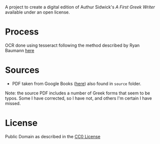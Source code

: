 A project to create a digital edition of Authur Sidwick's *A First Greek Writer* available under an open license. 

# Process

OCR done using tesseract following the method described by Ryan Baumann [here](https://ryanfb.xyz/etc/2014/11/13/command_line_ocr_on_mac_os_x.html)

# Sources

* PDF taken from Google Books ([here](https://books.googleusercontent.com/books/content?req=AKW5QadehGUHJYsWBeuXEwt2Mb-_9v6KVbeRqwMhMpMd4C3VACh21xEfua0NA4Fyaj5bUDGMyAQXL_5ucipzlZUyt3x_tQROAiJS4sh-Mw9ZnNaBgqedMqXUBzG-WLif3jBqmZwsPvne-20jxlyM7nuIaTx93Vo6IibslSysfB7jfdPg3D-_B9jPWVb8G850PfqGkmfcOGWk9PTo9dN58WDlwGZgob_rDtMj4-yIjGwZODL2QS2pBbKwgW2t6E5egY7NcvsjeT67Renuz_KV8ullj33D0oqgqedtVH01Sr6HD0geYwISASI)) also found in `source` folder.

<span style="font-style:small-caps;">Note:</span> the source PDF includes a number of Greek forms that seem to be typos. Some I have corrected, so I have not, and others I'm certain I have missed. 

# License

Public Domain as described in the [CC0 License](https://creativecommons.org/publicdomain/zero/1.0/)  